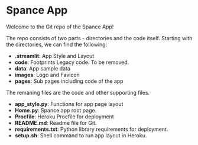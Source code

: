 # Spance App
Welcome to the Git repo of the Spance App! 

The repo consists of two parts - directories and the code itself. Starting with the directories, we can find the following:

- **.streamlit**: App Style and Layout
- **code**: Footprints Legacy code. To be removed.
- **data**: App sample data
- **images**: Logo and Favicon
- **pages**: Sub pages including code of the app

The remaning files are the code and other supporting files.
- **app_style.py**: Functions for app page layout
- **Home.py**: Spance app root page.
- **Procfile**: Heroku Procfile for deployment
- **README.md**: Readme file for Git.
- **requirements.txt**: Python library requirements for deployment.
- **setup.sh**: Shell command to run app layout in Heroku.